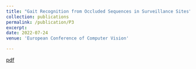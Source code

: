 ```yaml
---
title: "Gait Recognition from Occluded Sequences in Surveillance Sites"
collection: publications
permalink: /publication/P3
excerpt: 
date: 2022-07-24
venue: 'European Conference of Computer Vision'

---
```


[pdf](https://arxiv.org/abs/1912.06765)